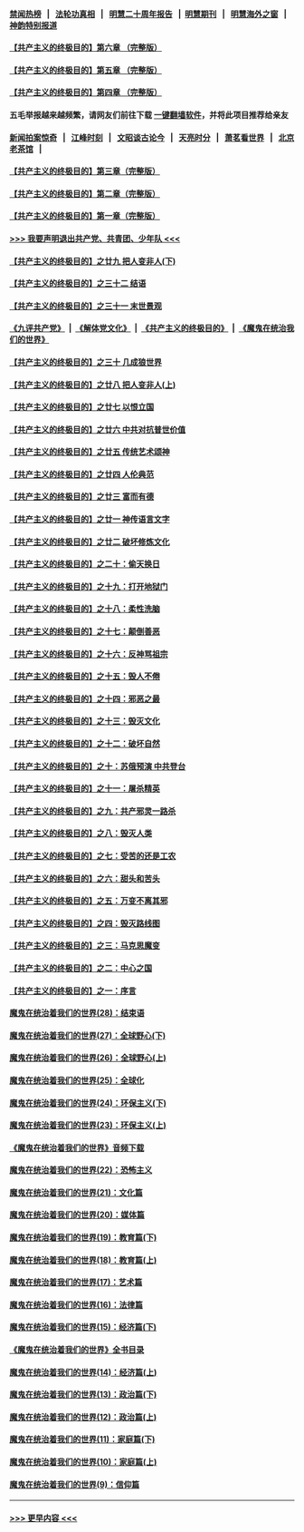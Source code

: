 #### [禁闻热榜](热点新闻.md?=0)  &nbsp;&nbsp;|&nbsp;&nbsp; [法轮功真相](https://github.com/gfw-breaker/truth/blob/master/README.md?=0) &nbsp;&nbsp;|&nbsp;&nbsp; [明慧二十周年报告](https://github.com/gfw-breaker/mh-reports/blob/master/README.md?=0) &nbsp;&nbsp;|&nbsp;&nbsp;[明慧期刊](https://github.com/gfw-breaker/mh-qikan) &nbsp;&nbsp;|&nbsp;&nbsp; [明慧海外之窗](https://github.com/gfw-breaker/mh-news/blob/master/README.md?=0) &nbsp;&nbsp;|&nbsp;&nbsp; [神韵特别报道](https://github.com/gfw-breaker/mh-news/blob/master/shenyun.md?=0)
#### [【共产主义的终极目的】第六章 （完整版）](../pages/nsc422/n11428913.md?t=03031202) 
#### [【共产主义的终极目的】第五章 （完整版）](../pages/nsc422/n11428912.md?t=03031202) 
#### [【共产主义的终极目的】第四章 （完整版）](../pages/nsc422/n11428907.md?t=03031202) 
#### 五毛举报越来越频繁，请网友们前往下载 [一键翻墙软件](https://github.com/gfw-breaker/ssr-accounts)，并将此项目推荐给亲友
#### [新闻拍案惊奇](https://github.com/gfw-breaker/banned-news/blob/master/pages/link4.md) &nbsp;&nbsp;|&nbsp;&nbsp; [江峰时刻](https://github.com/gfw-breaker/banned-news/blob/master/pages/link4.md) &nbsp;&nbsp;|&nbsp;&nbsp; [文昭谈古论今](https://github.com/gfw-breaker/banned-news/blob/master/pages/link4.md) &nbsp;&nbsp;|&nbsp;&nbsp; [天亮时分](https://github.com/gfw-breaker/banned-news/blob/master/pages/link4.md) &nbsp;&nbsp;|&nbsp;&nbsp; [萧茗看世界](https://github.com/gfw-breaker/banned-news/blob/master/pages/link4.md) &nbsp;&nbsp;|&nbsp;&nbsp; [北京老茶馆](https://github.com/gfw-breaker/banned-news/blob/master/pages/link4.md) &nbsp;&nbsp;|&nbsp;&nbsp; 
#### [【共产主义的终极目的】第三章（完整版）](../pages/nsc422/n11428848.md?t=03031202) 
#### [【共产主义的终极目的】第二章（完整版）](../pages/nsc422/n11428831.md?t=03031202) 
#### [【共产主义的终极目的】第一章（完整版）](../pages/nsc422/n11417651.md?t=03031202) 
#### [>>> 我要声明退出共产党、共青团、少年队 <<<](https://github.com/begood0513/goodnews/blob/master/quit/letter.md) 
#### [【共产主义的终极目的】之廿九 把人变非人(下)](../pages/nsc422/n11344140.md?t=03031202) 
#### [【共产主义的终极目的】之三十二 结语](../pages/nsc422/n11360535.md?t=03031202) 
#### [【共产主义的终极目的】之三十一 末世景观](../pages/nsc422/n11351129.md?t=03031202) 
#### [《九评共产党》](https://github.com/begood0513/9ping.md/blob/master/README.md) &nbsp;|&nbsp; [《解体党文化》](../../../../jtdwh.md/blob/master/README.md)  &nbsp;|&nbsp; [《共产主义的终极目的》](../../../../gczydzjmd.md/blob/master/README.md) &nbsp;|&nbsp; [《魔鬼在统治我们的世界》](../../../../mgztzwmdsj.md/blob/master/README.md) 
#### [【共产主义的终极目的】之三十 几成狼世界](../pages/nsc422/n11348280.md?t=03031202) 
#### [【共产主义的终极目的】之廿八 把人变非人(上)](../pages/nsc422/n11340492.md?t=03031202) 
#### [【共产主义的终极目的】之廿七 以恨立国](../pages/nsc422/n11336944.md?t=03031202) 
#### [【共产主义的终极目的】之廿六 中共对抗普世价值](../pages/nsc422/n11324785.md?t=03031202) 
#### [【共产主义的终极目的】之廿五 传统艺术颂神](../pages/nsc422/n11296396.md?t=03031202) 
#### [【共产主义的终极目的】之廿四 人伦典范](../pages/nsc422/n11296397.md?t=03031202) 
#### [【共产主义的终极目的】之廿三 富而有德](../pages/nsc422/n11283598.md?t=03031202) 
#### [【共产主义的终极目的】之廿一 神传语言文字](../pages/nsc422/n11263265.md?t=03031202) 
#### [【共产主义的终极目的】之廿二 破坏修炼文化](../pages/nsc422/n11245728.md?t=03031202) 
#### [【共产主义的终极目的】之二十：偷天换日](../pages/nsc422/n11238846.md?t=03031202) 
#### [【共产主义的终极目的】之十九：打开地狱门](../pages/nsc422/n11206376.md?t=03031202) 
#### [【共产主义的终极目的】之十八：柔性洗脑](../pages/nsc422/n11199994.md?t=03031202) 
#### [【共产主义的终极目的】之十七：颠倒善恶](../pages/nsc422/n11179782.md?t=03031202) 
#### [【共产主义的终极目的】之十六：反神骂祖宗](../pages/nsc422/n11166798.md?t=03031202) 
#### [【共产主义的终极目的】之十五：毁人不倦](../pages/nsc422/n11166792.md?t=03031202) 
#### [【共产主义的终极目的】之十四：邪恶之最](../pages/nsc422/n11150249.md?t=03031202) 
#### [【共产主义的终极目的】之十三：毁灭文化](../pages/nsc422/n11135227.md?t=03031202) 
#### [【共产主义的终极目的】之十二：破坏自然](../pages/nsc422/n11135214.md?t=03031202) 
#### [【共产主义的终极目的】之十：苏俄预演 中共登台](../pages/nsc422/n11118424.md?t=03031202) 
#### [【共产主义的终极目的】之十一：屠杀精英](../pages/nsc422/n11118442.md?t=03031202) 
#### [【共产主义的终极目的】之九：共产邪灵一路杀](../pages/nsc422/n11114139.md?t=03031202) 
#### [【共产主义的终极目的】之八：毁灭人类](../pages/nsc422/n11108503.md?t=03031202) 
#### [【共产主义的终极目的】之七：受苦的还是工农](../pages/nsc422/n11101809.md?t=03031202) 
#### [【共产主义的终极目的】之六：甜头和苦头](../pages/nsc422/n11096971.md?t=03031202) 
#### [【共产主义的终极目的】之五：万变不离其邪](../pages/nsc422/n11091285.md?t=03031202) 
#### [【共产主义的终极目的】之四：毁灭路线图](../pages/nsc422/n11086284.md?t=03031202) 
#### [【共产主义的终极目的】之三：马克思魔变](../pages/nsc422/n11061941.md?t=03031202) 
#### [【共产主义的终极目的】之二：中心之国](../pages/nsc422/n11047728.md?t=03031202) 
#### [【共产主义的终极目的】之一：序言](../pages/nsc422/n11086077.md?t=03031202) 
#### [魔鬼在统治着我们的世界(28)：结束语](../pages/nsc422/n10936246.md?t=03031202) 
#### [魔鬼在统治着我们的世界(27)：全球野心(下)](../pages/nsc422/n10928319.md?t=03031202) 
#### [魔鬼在统治着我们的世界(26)：全球野心(上)](../pages/nsc422/n10900318.md?t=03031202) 
#### [魔鬼在统治着我们的世界(25)：全球化](../pages/nsc422/n10788205.md?t=03031202) 
#### [魔鬼在统治着我们的世界(24)：环保主义(下)](../pages/nsc422/n10695307.md?t=03031202) 
#### [魔鬼在统治着我们的世界(23)：环保主义(上)](../pages/nsc422/n10688613.md?t=03031202) 
#### [《魔鬼在统治着我们的世界》音频下载](../pages/nsc422/n10635553.md?t=03031202) 
#### [魔鬼在统治着我们的世界(22)：恐怖主义](../pages/nsc422/n10614727.md?t=03031202) 
#### [魔鬼在统治着我们的世界(21)：文化篇](../pages/nsc422/n10597706.md?t=03031202) 
#### [魔鬼在统治着我们的世界(20)：媒体篇](../pages/nsc422/n10586579.md?t=03031202) 
#### [魔鬼在统治着我们的世界(19)：教育篇(下)](../pages/nsc422/n10564808.md?t=03031202) 
#### [魔鬼在统治着我们的世界(18)：教育篇(上)](../pages/nsc422/n10526970.md?t=03031202) 
#### [魔鬼在统治着我们的世界(17)：艺术篇](../pages/nsc422/n10499093.md?t=03031202) 
#### [魔鬼在统治着我们的世界(16)：法律篇](../pages/nsc422/n10485969.md?t=03031202) 
#### [魔鬼在统治着我们的世界(15)：经济篇(下)](../pages/nsc422/n10469975.md?t=03031202) 
#### [《魔鬼在统治着我们的世界》全书目录](../pages/nsc422/n10464261.md?t=03031202) 
#### [魔鬼在统治着我们的世界(14)：经济篇(上)](../pages/nsc422/n10457370.md?t=03031202) 
#### [魔鬼在统治着我们的世界(13)：政治篇(下)](../pages/nsc422/n10448270.md?t=03031202) 
#### [魔鬼在统治着我们的世界(12)：政治篇(上)](../pages/nsc422/n10444576.md?t=03031202) 
#### [魔鬼在统治着我们的世界(11)：家庭篇(下)](../pages/nsc422/n10440961.md?t=03031202) 
#### [魔鬼在统治着我们的世界(10)：家庭篇(上)](../pages/nsc422/n10435448.md?t=03031202) 
#### [魔鬼在统治着我们的世界(9)：信仰篇](../pages/nsc422/n10432159.md?t=03031202) 

----
#### [ >>> 更早内容 <<< ](../indexes/nsc422-earlier.md)
